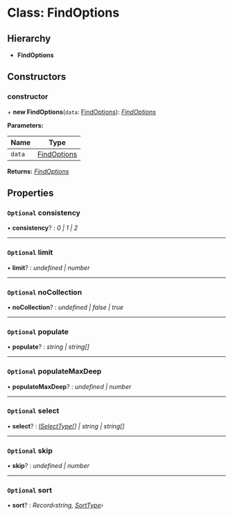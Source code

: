 # Class: FindOptions

## Hierarchy

* **FindOptions**

## Constructors

###  constructor

\+ **new FindOptions**(`data`: [FindOptions](findoptions.md)): *[FindOptions](findoptions.md)*

**Parameters:**

Name | Type |
------ | ------ |
`data` | [FindOptions](findoptions.md) |

**Returns:** *[FindOptions](findoptions.md)*

## Properties

### `Optional` consistency

• **consistency**? : *0 | 1 | 2*

___

### `Optional` limit

• **limit**? : *undefined | number*

___

### `Optional` noCollection

• **noCollection**? : *undefined | false | true*

___

### `Optional` populate

• **populate**? : *string | string[]*

___

### `Optional` populateMaxDeep

• **populateMaxDeep**? : *undefined | number*

___

### `Optional` select

• **select**? : *[ISelectType](../globals.md#iselecttype)[] | string | string[]*

___

### `Optional` skip

• **skip**? : *undefined | number*

___

### `Optional` sort

• **sort**? : *Record‹string, [SortType](../globals.md#sorttype)›*
